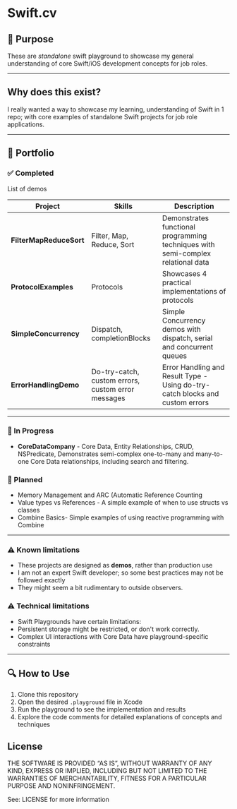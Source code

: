 # Swift.cv

## 🎯 Purpose

These are *standalone* swift playground to showcase my general understanding of core Swift/iOS development concepts for job roles.

---

## Why does this exist?

I really wanted a way to showcase my learning, understanding of Swift in 1 repo; with core examples of standalone Swift projects for job role applications.

---

## 📂 Portfolio

### ✅ Completed

List of demos

| Project | Skills | Description |
|------------------|------------------------|----------------|
| **FilterMapReduceSort** | Filter, Map, Reduce, Sort | Demonstrates functional programming techniques with semi-complex relational data |
| **ProtocolExamples** | Protocols |  Showcases 4 practical implementations of protocols |
| **SimpleConcurrency** | Dispatch, completionBlocks | Simple Concurrency demos with dispatch, serial and concurrent queues |
| **ErrorHandlingDemo** | Do-try-catch, custom errors, custom error messages | Error Handling and Result Type - Using do-try-catch blocks and custom errors |

---

### 📝 In Progress

- **CoreDataCompany** - Core Data, Entity Relationships, CRUD, NSPredicate, Demonstrates semi-complex one-to-many and many-to-one Core Data relationships, including search and filtering.


### 📝 Planned
- Memory Management and ARC (Automatic Reference Counting
- Value types vs References - A simple example of when to use structs vs classes
- Combine Basics- Simple examples of using reactive programming with Combine

<!--
~~- 📝 **Unit Testing** - Test-driven development with protocol-based mocks~~
~~- 📝 **REST API Integration** - Network layer implementation with mock responses~~
~~📝 **UIKit & Foundation** - Essential framework usage and patterns~~
~~📝 **SOLID Principles** - Practical application of software design principles~~
~~📝 **TCA & Reactive Programming** - The Composable Architecture and reactive patterns~~
-->

---

### ⚠️ Known limitations

- These projects are designed as **demos**, rather than production use
- I am not an expert Swift developer; so some best practices may not be followed exactly
- They might seem a bit rudimentary to outside observers.

### ⚠️ Technical limitations

- Swift Playgrounds have certain limitations:
- Persistent storage might be restricted, or don't work correctly.
- Complex UI interactions with Core Data have playground-specific constraints

---

## 🔍 How to Use

1. Clone this repository
2. Open the desired `.playground` file in Xcode
3. Run the playground to see the implementation and results
4. Explore the code comments for detailed explanations of concepts and techniques

## License

THE SOFTWARE IS PROVIDED “AS IS”, WITHOUT WARRANTY OF ANY KIND, EXPRESS OR IMPLIED, INCLUDING BUT NOT LIMITED TO THE WARRANTIES OF MERCHANTABILITY, FITNESS FOR A PARTICULAR PURPOSE AND NONINFRINGEMENT.

See: LICENSE for more information




<!--
| Project | Skills | Description |
|------------------|------------------------|----------------|
| `CoreDataCompany.playground` | Core Data, Entity Relationships, CRUD, NSPredicate | Demonstrates semi-complex one-to-many and many-to-one Core Data relationships, including search and filtering. |
| `EnumDrivenState.playground` | Enums, State Management, Pattern Matching | Illustrates using enums to manage app state, a common approach in SwiftUI and MVVM projects. |
| `AsyncConcurrency.playground` | GCD, async/await, MainActor | Realistic examples of data fetching and updating using both legacy concurrency and Swift’s structured concurrency. |
| `CombineBasics.playground` | Combine, Publishers, Reactive Programming | Demonstrates basic Combine, `PassthroughSubject`, debouncing, filtering, and more. |
| `MVVMMock.playground` | SwiftUI, MVVM, Dependency Injection | Mini demo with testable ViewModels and MVVM separation of concerns using SwiftUI. |
| `UnitTestingSwift.playground` | XCTest, Mocks, Dependency Injection | Contains unit test examples for services and view models, showing dependency injection and mocking with protocols. |
| `Protocols.playground` | Protocols |Examples of basic and advanced protocol programming.|
-->
